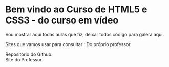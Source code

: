 <h1>Bem vindo ao Curso de HTML5 e CSS3 - do curso em vídeo</h1>

<p>Vou mostrar aqui todas aulas que fiz, deixar todos código para galera aqui.</p>

Sites que vamos usar para consultar : Do próprio professor.

Repositório do Github: <br>
Site do Professor.
